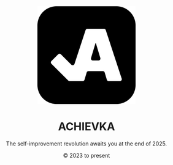 <div align="center">

<img alt="achievka logo" src="https://github.com/achievka/.github/raw/main/logos/achievka.png" width='256'>

# ACHIEVKA

The self-improvement revolution awaits you at the end of 2025.

© 2023 to present

</div>
